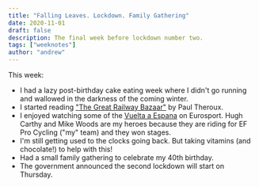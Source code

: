 ```yaml
---
title: "Falling Leaves. Lockdown. Family Gathering"
date: 2020-11-01
draft: false
description: The final week before lockdown number two.
tags: ["weeknotes"]
author: "andrew"
---
```


This week:

- I had a lazy post-birthday cake eating week where I didn't go running and wallowed in the darkness of the coming winter.
- I started reading ["The Great Railway Bazaar"](https://www.amazon.co.uk/Great-Railway-Bazaar-Through-Classics/dp/0141189142) by Paul Theroux.
- I enjoyed watching some of the [Vuelta a Espana](https://www.lavuelta.es/en/) on Eurosport. Hugh Carthy and Mike Woods are my heroes because they are riding for EF Pro Cycling ("my" team) and they won stages.
- I'm still getting used to the clocks going back. But taking vitamins (and chocolate!) to help with this!
- Had a small family gathering to celebrate my 40th birthday.
- The government announced the second lockdown will start on Thursday.

